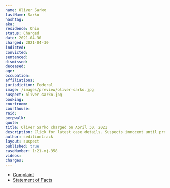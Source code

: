 ```yaml
---
name: Oliver Sarko
lastName: Sarko
hashtag:
aka:
residence: Ohio
status: Charged
date: 2021-04-30
charged: 2021-04-30
indicted:
convicted: 
sentenced: 
dismissed: 
deceased:
age:
occupation:
affiliations:
jurisdiction: Federal
image: /images/preview/oliver-sarko.jpg
suspect: oliver-sarko.jpg
booking:
courtroom:
courthouse:
raid:
perpwalk:
quote:
title: Oliver Sarko charged on April 30, 2021
description: Click for latest case details. Suspects innocent until proven guilty.
author: seditiontrack
layout: suspect
published: true
caseNumber: 1:21-mj-358
videos:
charges:
---
```

- [Complaint](https://extremism.gwu.edu/sites/g/files/zaxdzs2191/f/Oliver%20Louis%20Sarko%20Criminal%20Complaint.pdf)
- [Statement of Facts](https://www.justice.gov/usao-dc/case-multi-defendant/file/1393736/download)
